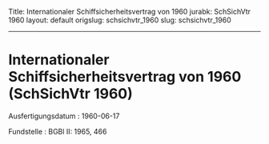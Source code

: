 Title: Internationaler Schiffsicherheitsvertrag von 1960
jurabk: SchSichVtr 1960
layout: default
origslug: schsichvtr_1960
slug: schsichvtr_1960

---

# Internationaler Schiffsicherheitsvertrag von 1960 (SchSichVtr 1960)

Ausfertigungsdatum
:   1960-06-17

Fundstelle
:   BGBl II: 1965, 466

